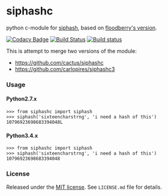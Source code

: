siphashc
========

python c-module for [siphash][1], based on [floodberry's version][2].

[![Codacy Badge](https://api.codacy.com/project/badge/Grade/5c85ea9de2884e6f88b23ccf240e6d05)](https://www.codacy.com/app/nijel/siphashc-merge?utm_source=github.com&utm_medium=referral&utm_content=nijel/siphashc-merge&utm_campaign=badger)
[![Build Status](https://travis-ci.org/nijel/siphashc-merge.svg?branch=master)](https://travis-ci.org/nijel/siphashc-merge)
[![Build status](https://ci.appveyor.com/api/projects/status/kgeohtb6as3xd9b7/branch/master?svg=true)](https://ci.appveyor.com/project/nijel/siphashc-merge/branch/master)

This is attempt to merge two versions of the module:

* https://github.com/cactus/siphashc
* https://github.com/carlopires/siphashc3

### Usage

#### Python2.7.x

~~~ python2.7.x
>>> from siphashc import siphash
>>> siphash('sixteencharstrng', 'i need a hash of this')
10796923698683394048L
~~~

#### Python3.4.x

~~~ python3.4.x
>>> from siphashc import siphash
>>> siphash('sixteencharstrng', 'i need a hash of this')
10796923698683394048
~~~

### License

Released under the [MIT license](http://www.opensource.org/licenses/mit-license.php). See `LICENSE.md` file for details.

[1]: https://131002.net/siphash/
[2]: https://github.com/floodyberry/siphash
